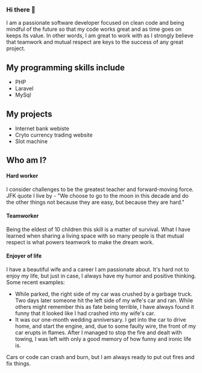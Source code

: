 ### Hi there 👋

I am a passionate software developer focused on clean code and being mindful of 
the future so that my code works great and as time goes on keeps its value. In 
other words, I am great to work with as I strongly believe that teamwork and 
mutual respect are keys to the success of any great project.

## My programming skills include

* PHP
* Laravel
* MySql

## My projects

* Internet bank webiste
* Cryto currency trading website
* Slot machine

## Who am I?
#### Hard worker

I consider challenges to be the greatest teacher and forward-moving force. JFK 
quote I live by - "We choose to go to the moon in this decade and do the other 
things not because they are easy, but because they are hard."

#### Teamworker

Being the eldest of 10 children this skill is a matter of survival. What I have learned 
when sharing a living space with so many people is that mutual respect is what 
powers teamwork to make the dream work.

#### Enjoyer of life

I have a beautiful wife and a career I am passionate about. It's hard not to enjoy my life, but just in case, I always have my humor and positive thinking. Some recent examples:
* While parked, the right side of my car was crushed by a garbage truck. Two days later someone hit the left side of my wife's car and ran. While others might remember this as fate being terrible, I have always found it funny that it looked like I  had crashed into my wife's car.
* It was our one-month wedding anniversary. I get into the car to drive home, and start the engine, and, due to some faulty wire, the front of my car erupts in flames. After I managed to stop the fire and dealt with towing, I was left with only a good memory of how funny and ironic life is.

Cars or code can crash and burn, but I am always ready to put out fires and fix things.
